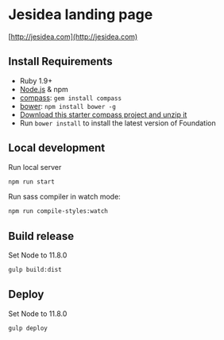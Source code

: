 # Jesidea landing page

 [http://jesidea.com](http://jesidea.com)

## Install Requirements

  * Ruby 1.9+
  * [Node.js](http://nodejs.org) & npm
  * [compass](http://compass-style.org/): `gem install compass`
  * [bower](http://bower.io): `npm install bower -g`
  * [Download this starter compass project and unzip it](https://github.com/zurb/foundation-compass-template/archive/master.zip)
  * Run `bower install` to install the latest version of Foundation

## Local development


Run local server
```bash
npm run start
```

Run sass compiler in watch mode:
```bash
npm run compile-styles:watch
```


## Build release

Set Node to 11.8.0

```bash
gulp build:dist
```

## Deploy

Set Node to 11.8.0

```bash
gulp deploy
```


